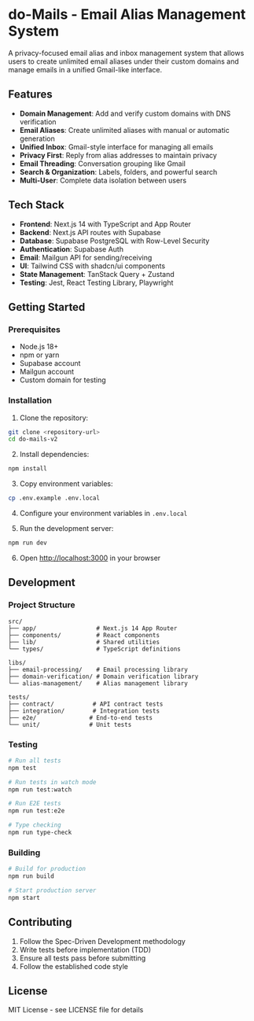 # do-Mails - Email Alias Management System

A privacy-focused email alias and inbox management system that allows users to create unlimited email aliases under their custom domains and manage emails in a unified Gmail-like interface.

## Features

- **Domain Management**: Add and verify custom domains with DNS verification
- **Email Aliases**: Create unlimited aliases with manual or automatic generation
- **Unified Inbox**: Gmail-style interface for managing all emails
- **Privacy First**: Reply from alias addresses to maintain privacy
- **Email Threading**: Conversation grouping like Gmail
- **Search & Organization**: Labels, folders, and powerful search
- **Multi-User**: Complete data isolation between users

## Tech Stack

- **Frontend**: Next.js 14 with TypeScript and App Router
- **Backend**: Next.js API routes with Supabase
- **Database**: Supabase PostgreSQL with Row-Level Security
- **Authentication**: Supabase Auth
- **Email**: Mailgun API for sending/receiving
- **UI**: Tailwind CSS with shadcn/ui components
- **State Management**: TanStack Query + Zustand
- **Testing**: Jest, React Testing Library, Playwright

## Getting Started

### Prerequisites

- Node.js 18+ 
- npm or yarn
- Supabase account
- Mailgun account
- Custom domain for testing

### Installation

1. Clone the repository:
```bash
git clone <repository-url>
cd do-mails-v2
```

2. Install dependencies:
```bash
npm install
```

3. Copy environment variables:
```bash
cp .env.example .env.local
```

4. Configure your environment variables in `.env.local`

5. Run the development server:
```bash
npm run dev
```

6. Open [http://localhost:3000](http://localhost:3000) in your browser

## Development

### Project Structure

```
src/
├── app/                 # Next.js 14 App Router
├── components/          # React components
├── lib/                 # Shared utilities
└── types/               # TypeScript definitions

libs/
├── email-processing/    # Email processing library
├── domain-verification/ # Domain verification library
└── alias-management/    # Alias management library

tests/
├── contract/           # API contract tests
├── integration/        # Integration tests
├── e2e/               # End-to-end tests
└── unit/              # Unit tests
```

### Testing

```bash
# Run all tests
npm test

# Run tests in watch mode
npm run test:watch

# Run E2E tests
npm run test:e2e

# Type checking
npm run type-check
```

### Building

```bash
# Build for production
npm run build

# Start production server
npm start
```

## Contributing

1. Follow the Spec-Driven Development methodology
2. Write tests before implementation (TDD)
3. Ensure all tests pass before submitting
4. Follow the established code style

## License

MIT License - see LICENSE file for details
